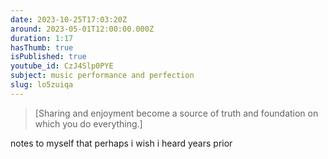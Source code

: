 ```yaml
---
date: 2023-10-25T17:03:20Z
around: 2023-05-01T12:00:00.000Z
duration: 1:17
hasThumb: true
isPublished: true
youtube_id: CzJ4Slp0PYE
subject: music performance and perfection
slug: lo5zuiqa
---
```

> [Sharing and enjoyment become a source of truth and foundation on which you do everything.]

notes to myself that perhaps i wish i heard years prior
